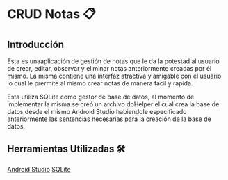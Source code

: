 # CRUD Notas 📋
## Introducción
Esta es unaaplicación de gestión de notas que le da la potestad al usuario de crear, editar, observar y eliminar notas anteriormente creadas por él mismo. La misma contiene una interfaz atractiva y amigable con el usuario lo cual le prermite al mismo crear notas de manera facil y rapida.

Esta utiliza SQLite como gestor de base de datos, al momento de implementar la misma se creó un archivo dbHelper el cual crea la base de datos desde el mismo Android Studio habiendole especificado anteriormente las sentencias necesarias para la creación de la base de datos.
## Herramientas Utilizadas 🛠️
[Android Studio](http://https://developer.android.com/studio "Android Studio") 
[SQLite](http://https://sqlitestudio.pl/ "SQLite")

